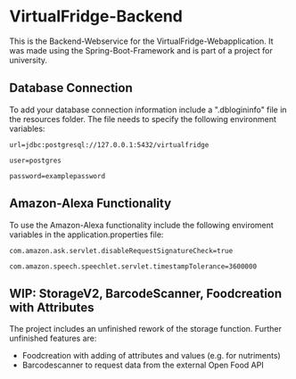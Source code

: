 # VirtualFridge-Backend

This is the Backend-Webservice for the VirtualFridge-Webapplication.
It was made using the Spring-Boot-Framework and is part of a project for university.

## Database Connection
To add your database connection information include a ".dblogininfo" file in the resources folder. 
The file needs to specify the following environment variables:

`url=jdbc:postgresql://127.0.0.1:5432/virtualfridge`

`user=postgres`

`password=examplepassword`

## Amazon-Alexa Functionality
To use the Amazon-Alexa functionality include the following enviroment variables in the application.properties file:

`com.amazon.ask.servlet.disableRequestSignatureCheck=true`

`com.amazon.speech.speechlet.servlet.timestampTolerance=3600000`

## WIP: StorageV2, BarcodeScanner, Foodcreation with Attributes
The project includes an unfinished rework of the storage function.
Further unfinished features are:

- Foodcreation with adding of attributes and values (e.g. for nutriments)
- Barcodescanner to request data from the external Open Food API
